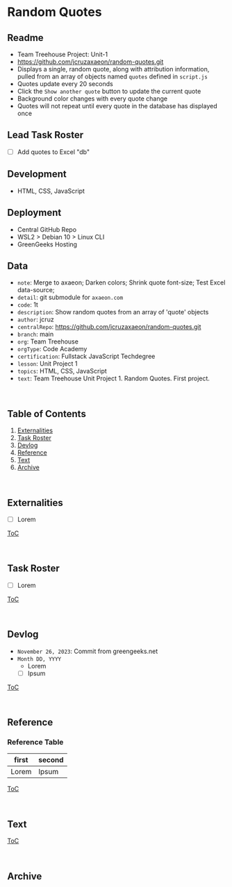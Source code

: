 


# Random Quotes

## Readme
- Team Treehouse Project: Unit-1
- https://github.com/jcruzaxaeon/random-quotes.git
- Displays a single, random quote, along with attribution information, pulled from an array of objects named `quotes` defined in `script.js`
- Quotes update every 20 seconds
- Click the `Show another quote` button to update the current quote
- Background color changes with every quote change
- Quotes will not repeat until every quote in the database has displayed once

## Lead Task Roster
- [ ] Add quotes to Excel "db"

## Development
- HTML, CSS, JavaScript

## Deployment
- Central GitHub Repo
- WSL2 > Debian 10 > Linux CLI
- GreenGeeks Hosting

## Data
- `note`: Merge to axaeon; Darken colors; Shrink quote font-size; Test Excel data-source;
- `detail`: git submodule for `axaeon.com`
- `code`: 1t
- `description`: Show random quotes from an array of 'quote' objects
- `author`: jcruz
- `centralRepo`: https://github.com/jcruzaxaeon/random-quotes.git
- `branch`: main
- `org`: Team Treehouse
- `orgType`: Code Academy
- `certification`: Fullstack JavaScript Techdegree
- `lesson`: Unit Project 1
- `topics`: HTML, CSS, JavaScript
- `text`: Team Treehouse Unit Project 1.  Random Quotes.  First project.

<br>



## Table of Contents
1. [Externalities](#externalities)
1. [Task Roster](#task-roster)
1. [Devlog](#devlog)
1. [Reference](#reference)
1. [Text](#text)
1. [Archive](#archive)

<br>



## Externalities
- [ ] Lorem

[ToC](#table-of-contents)

<br>



## Task Roster
- [ ] Lorem

[ToC](#table-of-contents)

<br>



## Devlog
- `November 26, 2023`: Commit from greengeeks.net
- `Month DD, YYYY`
   - Lorem
   	- [ ] Ipsum

[ToC](#table-of-contents)

<br>



## Reference

### Reference Table
| first         | second                           |
| ------------- | -------------------------------- |
| Lorem         | Ipsum                            |

[ToC](#table-of-contents)

<br>



## Text

[ToC](#table-of-contents)

<br>



## Archive

